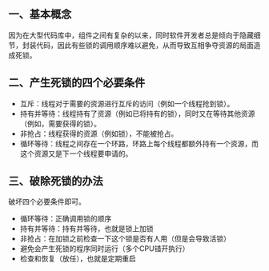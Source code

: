 ## 一、基本概念

因为在大型代码库中，组件之间有复杂的以来，同时软件开发者总是倾向于隐藏细节，封装代码，因此有些锁的调用顺序难以避免，从而导致互相争夺资源的局面造成死锁。

## 二、产生死锁的四个必要条件

+ 互斥：线程对于需要的资源进行互斥的访问（例如一个线程抢到锁）。
+ 持有并等待：线程持有了资源（例如已将持有的锁），同时又在等待其他资源（例如，需要获得的锁）。
+ 非抢占：线程获得的资源（例如锁），不能被抢占。
+ 循环等待：线程之间存在一个环路，环路上每个线程都额外持有一个资源，而这个资源又是下一个线程要申请的。



## 三、破除死锁的办法

破坏四个必要条件即可。

+ 循环等待：正确调用锁的顺序
+ 持有并等待：持有并等待，也就是锁上加锁
+ 非抢占：在加锁之前检查一下这个锁是否有人用（但是会导致活锁）
+ 避免会产生死锁的程序同时运行（多个CPU错开执行）
+ 检查和恢复（放任），也就是定期重启

